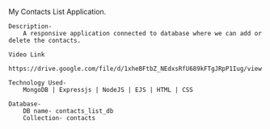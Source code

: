 My Contacts List Application.

    Description- 
        A responsive application connected to database where we can add or delete the contacts.

    Video Link
        https://drive.google.com/file/d/1xheBFtbZ_NEdxsRfU689kFTgJRpP1Iug/view

    Technology Used-
        MongoDB | Expressjs | NodeJS | EJS | HTML | CSS

    Database- 
        DB name- contacts_list_db
        Collection- contacts